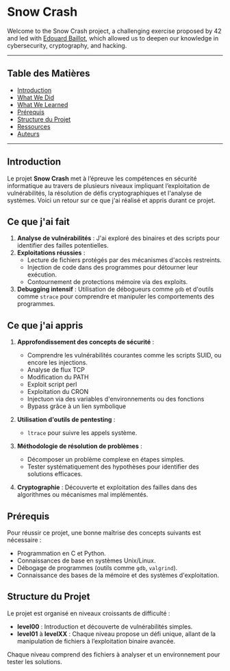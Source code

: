 # Snow Crash

Welcome to the Snow Crash project, a challenging exercise proposed by 42 and led with [Edouard Baillot](https://github.com/Illouminus), which allowed us to deepen our knowledge in cybersecurity, cryptography, and hacking.

---

## Table des Matières

- [Introduction](#introduction)
- [What We Did](#what-we-did)
- [What We Learned](#what-we-learned)
- [Prérequis](#prérequis)
- [Structure du Projet](#structure-du-projet)
- [Ressources](#ressources)
- [Auteurs](#auteurs)

---

## Introduction

Le projet **Snow Crash** met à l’épreuve les compétences en sécurité informatique au travers de plusieurs niveaux impliquant l’exploitation de vulnérabilités, la résolution de défis cryptographiques et l'analyse de systèmes. Voici un retour sur ce que j'ai réalisé et appris durant ce projet.

## Ce que j'ai fait

1. **Analyse de vulnérabilités** : J'ai exploré des binaires et des scripts pour identifier des failles potentielles.
2. **Exploitations réussies** :
   - Lecture de fichiers protégés par des mécanismes d'accès restreints.
   - Injection de code dans des programmes pour détourner leur exécution.
   - Contournement de protections mémoire via des exploits.
3. **Debugging intensif** : Utilisation de débogueurs comme `gdb` et d'outils comme `strace` pour comprendre et manipuler les comportements des programmes.

## Ce que j'ai appris

1. **Approfondissement des concepts de sécurité** :
   - Comprendre les vulnérabilités courantes comme les scripts SUID, ou encore les injections.
   - Analyse de flux TCP
   - Modification du PATH
   - Exploit script perl
   - Exploitation du CRON
   - Injectuon via des variables d'environnements ou des fonctions
   - Bypass grâce à un lien symbolique

2. **Utilisation d'outils de pentesting** :
   - `ltrace` pour suivre les appels système.


3. **Méthodologie de résolution de problèmes** :
   - Décomposer un problème complexe en étapes simples.
   - Tester systématiquement des hypothèses pour identifier des solutions efficaces.

4. **Cryptographie** : Découverte et exploitation des failles dans des algorithmes ou mécanismes mal implémentés.

## Prérequis

Pour réussir ce projet, une bonne maîtrise des concepts suivants est nécessaire :

- Programmation en C et Python.
- Connaissances de base en systèmes Unix/Linux.
- Débogage de programmes (outils comme `gdb`, `valgrind`).
- Connaissance des bases de la mémoire et des systèmes d'exploitation.

## Structure du Projet

Le projet est organisé en niveaux croissants de difficulté :

- **level00** : Introduction et découverte de vulnérabilités simples.
- **level01** à **levelXX** : Chaque niveau propose un défi unique, allant de la manipulation de fichiers à l’exploitation binaire avancée.

Chaque niveau comprend des fichiers à analyser et un environnement pour tester les solutions.

